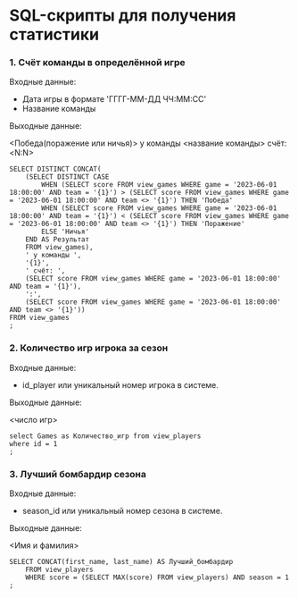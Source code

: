 # SQL-скрипты для получения статистики

### 1. Счёт команды в определённой игре

Входные данные:

- Дата игры в формате 'ГГГГ-MM-ДД ЧЧ:ММ:СС'
- Название команды

Выходные данные:

<Победа(поражение или ничья)> у команды <название команды> счёт: <N:N>

```
SELECT DISTINCT CONCAT(
	(SELECT DISTINCT CASE 
		WHEN (SELECT score FROM view_games WHERE game = '2023-06-01 18:00:00' AND team = '{1}') > (SELECT score FROM view_games WHERE game = '2023-06-01 18:00:00' AND team <> '{1}') THEN 'Победа'
		WHEN (SELECT score FROM view_games WHERE game = '2023-06-01 18:00:00' AND team = '{1}') < (SELECT score FROM view_games WHERE game = '2023-06-01 18:00:00' AND team <> '{1}') THEN 'Поражение'
		ELSE 'Ничья'
	END AS Результат
	FROM view_games),	
	' у команды ',
	'{1}',
	' счёт: ',
	(SELECT score FROM view_games WHERE game = '2023-06-01 18:00:00' AND team = '{1}'),
	':', 
	(SELECT score FROM view_games WHERE game = '2023-06-01 18:00:00' AND team <> '{1}'))
FROM view_games
;
```

### 2. Количество игр игрока за сезон

Входные данные:

- id_player или уникальный номер игрока в системе.

Выходные данные:

<число игр>

```
select Games as Количество_игр from view_players
where id = 1
;
```

### 3. Лучший бомбардир сезона

Входные данные:

- season_id или уникальный номер сезона в системе.

Выходные данные:

<Имя и фамилия>

```
SELECT CONCAT(first_name, last_name) AS Лучший_бомбардир
	FROM view_players
	WHERE score = (SELECT MAX(score) FROM view_players) AND season = 1
;
```


